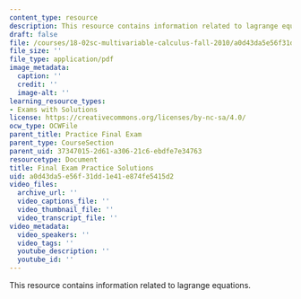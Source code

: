 ```yaml
---
content_type: resource
description: This resource contains information related to lagrange equations.
draft: false
file: /courses/18-02sc-multivariable-calculus-fall-2010/a0d43da5e56f31dd1e41e874fe5415d2_MIT18_02SC_pracfinalsol.pdf
file_size: ''
file_type: application/pdf
image_metadata:
  caption: ''
  credit: ''
  image-alt: ''
learning_resource_types:
- Exams with Solutions
license: https://creativecommons.org/licenses/by-nc-sa/4.0/
ocw_type: OCWFile
parent_title: Practice Final Exam
parent_type: CourseSection
parent_uid: 37347015-2d61-a306-21c6-ebdfe7e34763
resourcetype: Document
title: Final Exam Practice Solutions
uid: a0d43da5-e56f-31dd-1e41-e874fe5415d2
video_files:
  archive_url: ''
  video_captions_file: ''
  video_thumbnail_file: ''
  video_transcript_file: ''
video_metadata:
  video_speakers: ''
  video_tags: ''
  youtube_description: ''
  youtube_id: ''
---
```

This resource contains information related to lagrange equations.